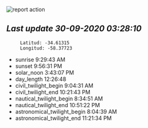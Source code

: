 ![report action](https://github.com/matiasz8/actions-for-reports/workflows/report%20action/badge.svg?branch=develop) 


## *****Last update 30-09-2020 03:28:10*****



		 Latitud: -34.61315
		 Longitud: -58.37723

 - sunrise 	 9:29:43 AM
 - sunset 	 9:56:31 PM
 - solar_noon 	 3:43:07 PM
 - day_length 	 12:26:48
 - civil_twilight_begin 	 9:04:31 AM
 - civil_twilight_end 	 10:21:43 PM
 - nautical_twilight_begin 	 8:34:51 AM
 - nautical_twilight_end 	 10:51:22 PM
 - astronomical_twilight_begin 	 8:04:39 AM
 - astronomical_twilight_end 	 11:21:34 PM
